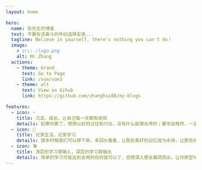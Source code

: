 ```yaml
---
layout: home

hero:
  name: 张先生的博客
  text: 不要在该奋斗的年纪选择安逸...
  tagline: Believe in yourself, there's nothing you can't do！
  image:
    # src: /logo.png
    alt: Mr.Zhang
  actions:
    - theme: brand
      text: Go to Page
      link: /vue/vue3
    - theme: alt
      text: View on Gihub
      link: https://github.com/zhanghui08/my-blogs

features:
  - icon: ⚡️
    title: 沉淀、成长、让自己每一天都有收获
    details: 如果你累了，想想以前的过往和付出，没有什么能够击垮你；要学会释然，一定不要轻易放弃......
  - icon: 🖖
    title: 记录生活，记录学习
    details: 很多时候我们可以停下来，多回头看看，让那些美好的记忆成为永恒，让那些痛苦成为我们的财富......
  - icon: 🛠️
    title: 浅层的学习靠输入，深层的学习靠输出
    details: 简单的学习可能达到会用的目的就可以了，但想深入便会漏洞百出，让你原型毕露，所以对原理和细节的捕捉要融会贯通，更要进行系统性的学习......
---
```



